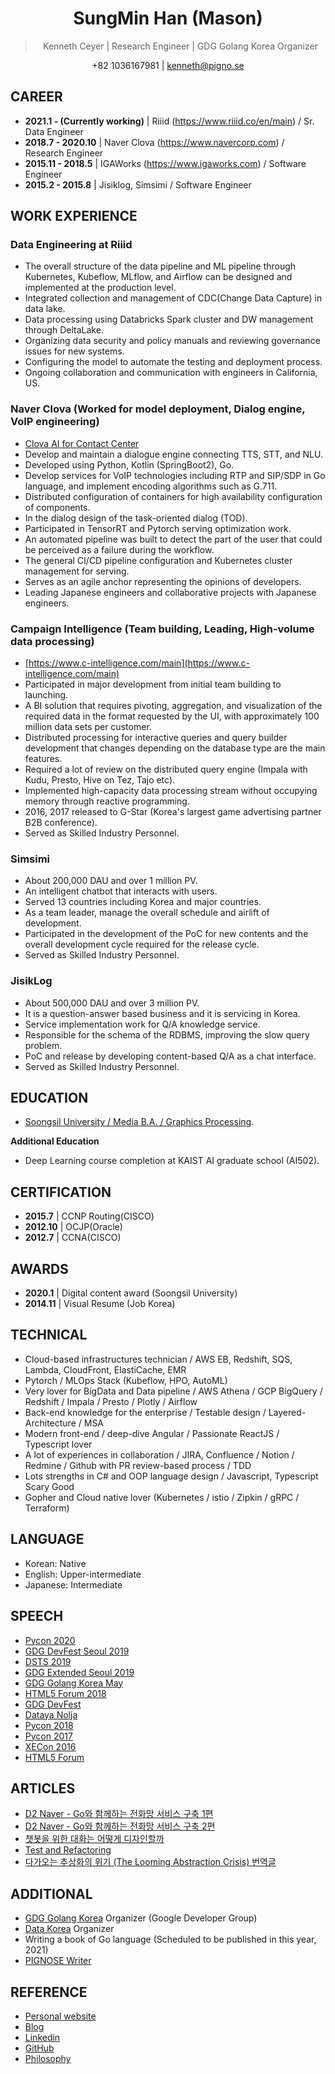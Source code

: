 <h1 align="center">SungMin Han (Mason)</h1>
<blockquote align="center">Kenneth Ceyer | Research Engineer | GDG Golang Korea Organizer</blockquote>
<p align="center">+82 1036167981 | <a href="mailto://kenneth@pigno.se">kenneth@pigno.se</a></p>

## CAREER

- **2021.1 - (Currently working)** | Riiid (https://www.riiid.co/en/main) / Sr. Data Engineer
- **2018.7 - 2020.10** | Naver Clova (https://www.navercorp.com) / Research Engineer
- **2015.11 - 2018.5** | IGAWorks (https://www.igaworks.com) / Software Engineer
- **2015.2 - 2015.8**  | Jisiklog, Simsimi / Software Engineer

## WORK EXPERIENCE

### Data Engineering at Riiid

- The overall structure of the data pipeline and ML pipeline through Kubernetes, Kubeflow, MLflow, and Airflow can be designed and implemented at the production level.
- Integrated collection and management of CDC(Change Data Capture) in data lake.
- Data processing using Databricks Spark cluster and DW management through DeltaLake.
- Organizing data security and policy manuals and reviewing governance issues for new systems.
- Configuring the model to automate the testing and deployment process.
- Ongoing collaboration and communication with engineers in California, US.

### Naver Clova (Worked for model deployment, Dialog engine, VoIP engineering)

- [Clova AI for Contact Center](https://clova.ai/aicontactcenter)
- Develop and maintain a dialogue engine connecting TTS, STT, and NLU.
- Developed using Python, Kotlin (SpringBoot2), Go.
- Develop services for VoIP technologies including RTP and SIP/SDP in Go language, and implement encoding algorithms such as G.711.
- Distributed configuration of containers for high availability configuration of components.
- In the dialog design of the task-oriented dialog (TOD).
- Participated in TensorRT and Pytorch serving optimization work.
- An automated pipeline was built to detect the part of the user that could be perceived as a failure during the workflow.
- The general CI/CD pipeline configuration and Kubernetes cluster management for serving.
- Serves as an agile anchor representing the opinions of developers.
- Leading Japanese engineers and collaborative projects with Japanese engineers.

### Campaign Intelligence (Team building, Leading, High-volume data processing)

- [https://www.c-intelligence.com/main](https://www.c-intelligence.com/main)
- Participated in major development from initial team building to launching.
- A BI solution that requires pivoting, aggregation, and visualization of the required data in the format requested by the UI, with approximately 100 million data sets per customer.
- Distributed processing for interactive queries and query builder development that changes depending on the database type are the main features.
- Required a lot of review on the distributed query engine (Impala with Kudu, Presto, Hive on Tez, Tajo etc).
- Implemented high-capacity data processing stream without occupying memory through reactive programming.
- 2016, 2017 released to G-Star (Korea's largest game advertising partner B2B conference).
- Served as Skilled Industry Personnel.

### Simsimi

- About 200,000 DAU and over 1 million PV.
- An intelligent chatbot that interacts with users.
- Served 13 countries including Korea and major countries.
- As a team leader, manage the overall schedule and airlift of development.
- Participated in the development of the PoC for new contents and the overall development cycle required for the release cycle.
- Served as Skilled Industry Personnel.

### JisikLog

- About 500,000 DAU and over 3 million PV.
- It is a question-answer based business and it is servicing in Korea.
- Service implementation work for Q/A knowledge service.
- Responsible for the schema of the RDBMS, improving the slow query problem.
- PoC and release by developing content-based Q/A as a chat interface.
- Served as Skilled Industry Personnel.

## EDUCATION
- [Soongsil University / Media B.A. / Graphics Processing](http://eng.ssu.ac.kr/web/eng).
   
**Additional Education**
   - Deep Learning course completion at KAIST AI graduate school (AI502).

## CERTIFICATION

- **2015.7**  | CCNP Routing(CISCO)
- **2012.10** | OCJP(Oracle)
- **2012.7**  | CCNA(CISCO)

## AWARDS

- **2020.1**  | Digital content award (Soongsil University)
- **2014.11** | Visual Resume (Job Korea)

## TECHNICAL

- Cloud-based infrastructures technician / AWS EB, Redshift, SQS, Lambda, CloudFront, ElastiCache, EMR
- Pytorch / MLOps Stack (Kubeflow, HPO, AutoML)
- Very lover for BigData and Data pipeline / AWS Athena / GCP BigQuery / Redshift / Impala / Presto / Plotly / Airflow
- Back-end knowledge for the enterprise / Testable design / Layered-Architecture / MSA
- Modern front-end / deep-dive Angular / Passionate ReactJS / Typescript lover
- A lot of experiences in collaboration / JIRA, Confluence / Notion / Redmine / Github with PR review-based process / TDD
- Lots strengths in C# and OOP language design / Javascript, Typescript Scary Good
- Gopher and Cloud native lover (Kubernetes / istio / Zipkin / gRPC / Terraform)

## LANGUAGE

- Korean: Native
- English: Upper-intermediate
- Japanese: Intermediate

## SPEECH

- [Pycon 2020](https://www.slideshare.net/KennethCeyer/in-python-open-source-pycon-korea-2020)
- [GDG DevFest Seoul 2019](https://www.slideshare.net/KennethCeyer/ai-gdg-devfest-seoul-2019-187630418)
- [DSTS 2019](https://www.slideshare.net/KennethCeyer/dsts-2019)
- [GDG Extended Seoul 2019](https://www.slideshare.net/KennethCeyer/allreduce-for-distributed-learning-io-extended-seoul-152862108)
- [GDG Golang Korea May](https://www.slideshare.net/KennethCeyer/grpc-goroutine-gdg-golang-korea-2019)
- [HTML5 Forum 2018](https://www.slideshare.net/KennethCeyer/deep-dive-into-modern-frameworks-html5-forum-2018-124511710)
- [GDG DevFest](https://www.slideshare.net/KennethCeyer/gdg-devfest-2017-seoul-82177288)
- [Dataya Nolja](https://www.slideshare.net/KennethCeyer/ss-80764533)
- [Pycon 2018](https://www.slideshare.net/KennethCeyer/pycon-korea-2018-109833085)
- [Pycon 2017](https://www.slideshare.net/KennethCeyer/dealing-with-python-reactively-pycon-korea-2017)
- [XECon 2016](https://www.slideshare.net/KennethCeyer/angularjs-2-version-1-and-reactjs-69546904)
- [HTML5 Forum](https://www.slideshare.net/KennethCeyer/deep-dive-into-modern-frameworks-html5-forum-2018-124511710)

## ARTICLES

- [D2 Naver - Go와 함께하는 전화망 서비스 구축 1편](https://d2.naver.com/helloworld/5827706)
- [D2 Naver - Go와 함께하는 전화망 서비스 구축 2편](https://d2.naver.com/helloworld/0814313)
- [챗봇을 위한 대화는 어떻게 디자인할까](https://d2.naver.com/helloworld/2110494)
- [Test and Refactoring](https://www.slideshare.net/KennethCeyer/test-and-refactoring-139432204)
- [다가오는 추상화의 위기 (The Looming Abstraction Crisis) 번역글](https://blog.pigno.se/post/183565621043/%EB%8B%A4%EA%B0%80%EC%98%A4%EB%8A%94-%EC%B6%94%EC%83%81%ED%99%94%EC%9D%98-%EC%9C%84%EA%B8%B0-the-looming-abstraction-crisis-%EB%B2%88%EC%97%AD%EA%B8%80)

## ADDITIONAL

- [GDG Golang Korea](https://www.facebook.com/gdggo/) Organizer (Google Developer Group)
- [Data Korea](https://www.facebook.com/groups/datakr) Organizer
- Writing a book of Go language (Scheduled to be published in this year, 2021)
- [PIGNOSE Writer](https://www.facebook.com/PIGNOSE-1735920843294891/)

## REFERENCE

- [Personal website](https://www.pigno.se)
- [Blog](https://blog.pigno.se)
- [Linkedin](https://www.linkedin.com/in/sungmin-han-768419133/)
- [GitHub](https://www.github.com/KennethanCeyer)
- [Philosophy](https://www.pigno.se/pignose-principle.html)
